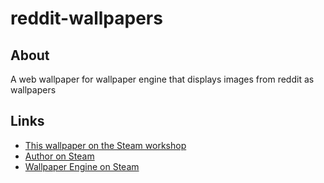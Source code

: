 # reddit-wallpapers

## About

A web wallpaper for wallpaper engine that displays images from reddit as wallpapers 

## Links

* [This wallpaper on the Steam workshop](https://steamcommunity.com/sharedfiles/filedetails/?id=1496601714)  
* [Author on Steam](https://steamcommunity.com/id/fml42/)  
* [Wallpaper Engine on Steam](https://store.steampowered.com/app/431960/Wallpaper_Engine/)  